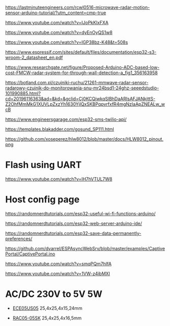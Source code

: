 https://lastminuteengineers.com/rcwl0516-microwave-radar-motion-sensor-arduino-tutorial/?utm_content=cmp-true

https://www.youtube.com/watch?v=IJoPkKlxFXA

https://www.youtube.com/watch?v=dyEnOyQS1w8

https://www.youtube.com/watch?v=IGP38bz-K48&t=508s

https://www.espressif.com/sites/default/files/documentation/esp32-s3-wroom-2_datasheet_en.pdf

https://www.researchgate.net/figure/Proposed-Arduino-ADC-based-low-cost-FMCW-radar-system-for-through-wall-detection-a_fig1_356163958

https://botland.com.pl/czujniki-ruchu/21261-mmwave-radar-sensor-radarowy-czujnik-do-monitorowania-snu-mr24bsd1-24ghz-seeedstudio-101990885.html?cd=20196116363&ad=&kd=&gclid=Cj0KCQjwkqSlBhDaARIsAFJANkjttS-Z2OhfMmMkG1XUVLpZxzYh1630YjlQxSKBPqpvrfxfR4mgNzIaApZNEALw_wcB

https://www.engineersgarage.com/esp32-sms-twilio-api/


https://templates.blakadder.com/gosund_SP111.html

https://github.com/xoseperez/hlw8012/blob/master/docs/HLW8012_pinout.png

# Flash using UART

https://www.youtube.com/watch?v=lH7hVTUL7W8

# Host config page
https://randomnerdtutorials.com/esp32-useful-wi-fi-functions-arduino/

https://randomnerdtutorials.com/esp32-web-server-arduino-ide/

https://randomnerdtutorials.com/esp32-save-data-permanently-preferences/

https://github.com/dvarrel/ESPAsyncWebSrv/blob/master/examples/CaptivePortal/CaptivePortal.ino

https://www.youtube.com/watch?v=smqPQm7hIfA

https://www.youtube.com/watch?v=1VW-z4ibMXI

# AC/DC 230V to 5V 5W
- [ECE05US05](https://www.tme.eu/pl/details/ece05us05/przetwornice-ac-dc-na-pcb/xp-power/?gclid=Cj0KCQjw2eilBhCCARIsAG0Pf8tBt8x1XUKByDy9XwfZoqxgJGAmMT3xaS36LZtb1LkrngLM-_Cn70YaAgeHEALw_wcB&gclsrc=aw.ds) 25,4x25,4x15,24mm

- [RAC05-05SK](https://www.tme.eu/pl/details/rac05-05sk/przetwornice-ac-dc-na-pcb/recom/?gclid=Cj0KCQjw2eilBhCCARIsAG0Pf8uamZDdvBMt_PLjkvXaOCWnM8EpFQust78QJLz5-uzb799B_WM6AqUaAqy-EALw_wcB&gclsrc=aw.ds) 25,4x25,4x16,5mm
